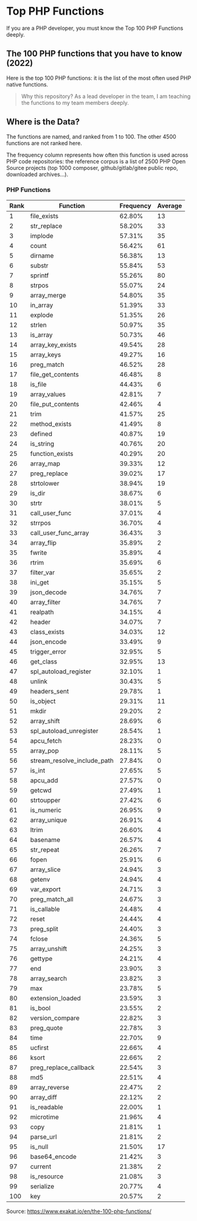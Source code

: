 # Top PHP Functions

If you are a PHP developer, you must know the Top 100 PHP Functions deeply.

## The 100 PHP functions that you have to know (2022)

Here is the top 100 PHP functions: it is the list of the most often used PHP native functions.

> Why this repository? As a lead developer in the team, I am teaching the functions to my team members deeply.

## Where is the Data?

The functions are named, and ranked from 1 to 100. The other 4500 functions are not ranked here.

The frequency column represents how often this function is used across PHP code repositories: the reference corpus is a list of 2500 PHP Open Source projects (top 1000 composer, github/gitlab/gitee public repo, downloaded archives…).

### PHP Functions

| Rank	 | Function	 | Frequency	 | Average |
| ------ | --------- | ------------- | ------- |
| 1	 | file_exists	 | 62.80%	 | 13 |
| 2	 | str_replace	 | 58.20%	 | 33 |
| 3	 | implode	 | 57.31%	 | 35 |
| 4	 | count	 | 56.42%	 | 61 |
| 5	 | dirname	 | 56.38%	 | 13 |
| 6	 | substr	 | 55.84%	 | 53 |
| 7	 | sprintf	 | 55.26%	 | 80 |
| 8	 | strpos	 | 55.07%	 | 24 |
| 9	 | array_merge	 | 54.80%	 | 35 |
| 10	 | in_array	 | 51.39%	 | 33 |
| 11	 | explode	 | 51.35%	 | 26 |
| 12	 | strlen	 | 50.97%	 | 35 |
| 13	 | is_array	 | 50.73%	 | 46 |
| 14	 | array_key_exists	 | 49.54%	 | 28 |
| 15	 | array_keys	 | 49.27%	 | 16 |
| 16	 | preg_match	 | 46.52%	 | 28 |
| 17	 | file_get_contents	 | 46.48%	 | 8 |
| 18	 | is_file	 | 44.43%	 | 6 |
| 19	 | array_values	 | 42.81%	 | 7 |
| 20	 | file_put_contents	 | 42.46%	 | 4 |
| 21	 | trim	 | 41.57%	 | 25 |
| 22	 | method_exists	 | 41.49%	 | 8 |
| 23	 | defined	 | 40.87%	 | 19 |
| 24	 | is_string	 | 40.76%	 | 20 |
| 25	 | function_exists	 | 40.29%	 | 20 |
| 26	 | array_map	 | 39.33%	 | 12 |
| 27	 | preg_replace	 | 39.02%	 | 17 |
| 28	 | strtolower	 | 38.94%	 | 19 |
| 29	 | is_dir	 | 38.67%	 | 6 |
| 30	 | strtr	 | 38.01%	 | 5 |
| 31	 | call_user_func	 | 37.01%	 | 4 |
| 32	 | strrpos	 | 36.70%	 | 4 |
| 33	 | call_user_func_array	 | 36.43%	 | 3 |
| 34	 | array_flip	 | 35.89%	 | 2 |
| 35	 | fwrite	 | 35.89%	 | 4 |
| 36	 | rtrim	 | 35.69%	 | 6 |
| 37	 | filter_var	 | 35.65%	 | 2 |
| 38	 | ini_get	 | 35.15%	 | 5 |
| 39	 | json_decode	 | 34.76%	 | 7 |
| 40	 | array_filter	 | 34.76%	 | 7 |
| 41	 | realpath	 | 34.15%	 | 4 |
| 42	 | header	 | 34.07%	 | 7 |
| 43	 | class_exists	 | 34.03%	 | 12 |
| 44	 | json_encode	 | 33.49%	 | 9 |
| 45	 | trigger_error	 | 32.95%	 | 5 |
| 46	 | get_class	 | 32.95%	 | 13 |
| 47	 | spl_autoload_register	 | 32.10%	 | 1 |
| 48	 | unlink	 | 30.43%	 | 5 |
| 49	 | headers_sent	 | 29.78%	 | 1 |
| 50	 | is_object	 | 29.31%	 | 11 |
| 51	 | mkdir	 | 29.20%	 | 2 |
| 52	 | array_shift	 | 28.69%	 | 6 |
| 53	 | spl_autoload_unregister	 | 28.54%	 | 1 |
| 54	 | apcu_fetch	 | 28.23%	 | 0 |
| 55	 | array_pop	 | 28.11%	 | 5 |
| 56	 | stream_resolve_include_path	 | 27.84%	 | 0 |
| 57	 | is_int	 | 27.65%	 | 5 |
| 58	 | apcu_add	 | 27.57%	 | 0 |
| 59	 | getcwd	 | 27.49%	 | 1 |
| 60	 | strtoupper	 | 27.42%	 | 6 |
| 61	 | is_numeric	 | 26.95%	 | 9 |
| 62	 | array_unique	 | 26.91%	 | 4 |
| 63	 | ltrim	 | 26.60%	 | 4 |
| 64	 | basename	 | 26.57%	 | 4 |
| 65	 | str_repeat	 | 26.26%	 | 7 |
| 66	 | fopen	 | 25.91%	 | 6 |
| 67	 | array_slice	 | 24.94%	 | 3 |
| 68	 | getenv	 | 24.94%	 | 4 |
| 69	 | var_export	 | 24.71%	 | 3 |
| 70	 | preg_match_all	 | 24.67%	 | 3 |
| 71	 | is_callable	 | 24.48%	 | 4 |
| 72	 | reset	 | 24.44%	 | 4 |
| 73	 | preg_split	 | 24.40%	 | 3 |
| 74	 | fclose	 | 24.36%	 | 5 |
| 75	 | array_unshift	 | 24.25%	 | 3 |
| 76	 | gettype	 | 24.21%	 | 4 |
| 77	 | end	 | 23.90%	 | 3 |
| 78	 | array_search	 | 23.82%	 | 3 |
| 79	 | max	 | 23.78%	 | 5 |
| 80	 | extension_loaded	 | 23.59%	 | 3 |
| 81	 | is_bool	 | 23.55%	 | 2 |
| 82	 | version_compare	 | 22.82%	 | 3 |
| 83	 | preg_quote	 | 22.78%	 | 3 |
| 84	 | time	 | 22.70%	 | 9 |
| 85	 | ucfirst	 | 22.66%	 | 4 |
| 86	 | ksort	 | 22.66%	 | 2 |
| 87	 | preg_replace_callback	 | 22.54%	 | 3 |
| 88	 | md5	 | 22.51%	 | 4 |
| 89	 | array_reverse	 | 22.47%	 | 2 |
| 90	 | array_diff	 | 22.12%	 | 2 |
| 91	 | is_readable	 | 22.00%	 | 1 |
| 92	 | microtime	 | 21.96%	 | 4 |
| 93	 | copy	 | 21.81%	 | 1 |
| 94	 | parse_url	 | 21.81%	 | 2 |
| 95	 | is_null	 | 21.50%	 | 17 |
| 96	 | base64_encode	 | 21.42%	 | 3 |
| 97	 | current	 | 21.38%	 | 2 |
| 98	 | is_resource	 | 21.08%	 | 3 |
| 99	 | serialize	 | 20.77%	 | 4 |
| 100	 | key	 | 20.57%	 | 2 |

Source: https://www.exakat.io/en/the-100-php-functions/
